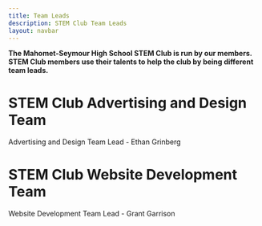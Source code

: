 ```yaml
---
title: Team Leads
description: STEM Club Team Leads
layout: navbar
---
```


**The Mahomet-Seymour High School STEM Club is run by our members.                                                    
STEM Club members use their talents to help the club by being different team leads.**
                   

# **STEM Club Advertising and Design Team**                       
Advertising and Design Team Lead - Ethan Grinberg          

# **STEM Club Website Development Team**                     
Website Development Team Lead - Grant Garrison
